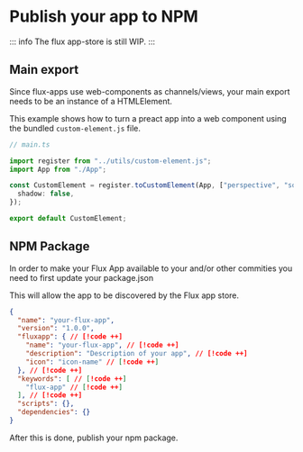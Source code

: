 # Publish your app to NPM

::: info
The flux app-store is still WIP.
:::

## Main export

Since flux-apps use web-components as channels/views, your main export needs to be an instance of a HTMLElement.

This example shows how to turn a preact app into a web component using the bundled `custom-element.js` file.

```ts
// main.ts

import register from "../utils/custom-element.js";
import App from "./App";

const CustomElement = register.toCustomElement(App, ["perspective", "source"], {
  shadow: false,
});

export default CustomElement;
```

## NPM Package

In order to make your Flux App available to your and/or other commities you need to first update your package.json

This will allow the app to be discovered by the Flux app store.

```json
{
  "name": "your-flux-app",
  "version": "1.0.0",
  "fluxapp": { // [!code ++]
    "name": "your-flux-app", // [!code ++]
    "description": "Description of your app", // [!code ++]
    "icon": "icon-name" // [!code ++]
  }, // [!code ++]
  "keywords": [ // [!code ++]
    "flux-app" // [!code ++]
  ], // [!code ++]
  "scripts": {},
  "dependencies": {}
}
```

After this is done, publish your npm package.